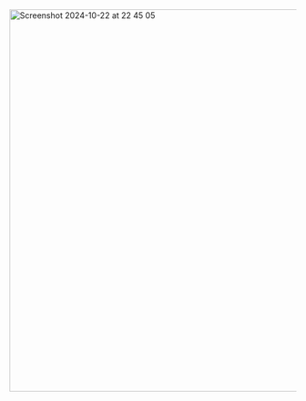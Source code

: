 <img width="671" alt="Screenshot 2024-10-22 at 22 45 05" src="https://github.com/user-attachments/assets/c57320f7-4ae2-4702-a3c8-dcd266c8df6d">
